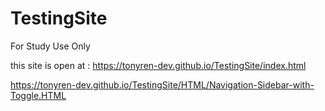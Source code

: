# TestingSite
For Study Use Only

this site is open at : https://tonyren-dev.github.io/TestingSite/index.html



https://tonyren-dev.github.io/TestingSite/HTML/Navigation-Sidebar-with-Toggle.HTML
